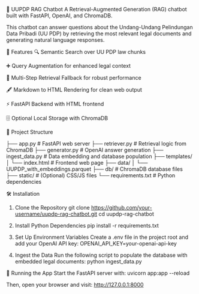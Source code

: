 📜 UUPDP RAG Chatbot
A Retrieval-Augmented Generation (RAG) chatbot built with FastAPI, OpenAI, and ChromaDB.

This chatbot can answer questions about the Undang-Undang Pelindungan Data Pribadi (UU PDP) by retrieving the most relevant legal documents and generating natural language responses.

🚀 Features
🔍 Semantic Search over UU PDP law chunks

➕ Query Augmentation for enhanced legal context

🔄 Multi-Step Retrieval Fallback for robust performance

🖋️ Markdown to HTML Rendering for clean web output

⚡ FastAPI Backend with HTML frontend

🗄️ Optional Local Storage with ChromaDB

📂 Project Structure

├── app.py                  # FastAPI web server
├── retriever.py             # Retrieval logic from ChromaDB
├── generator.py             # OpenAI answer generation
├── ingest_data.py           # Data embedding and database population
├── templates/
│   └── index.html           # Frontend web page
├── data/
│   └── UUPDP_with_embeddings.parquet
├── db/                      # ChromaDB database files
├── static/                  # (Optional) CSS/JS files
└── requirements.txt         # Python dependencies

🛠️ Installation
1. Clone the Repository
git clone https://github.com/your-username/uupdp-rag-chatbot.git
cd uupdp-rag-chatbot

2. Install Python Dependencies
pip install -r requirements.txt

3. Set Up Environment Variables
Create a .env file in the project root and add your OpenAI API key:
OPENAI_API_KEY=your-openai-api-key

4. Ingest the Data
Run the following script to populate the database with embedded legal documents:
python ingest_data.py

🚀 Running the App
Start the FastAPI server with:
uvicorn app:app --reload

Then, open your browser and visit:
http://127.0.0.1:8000